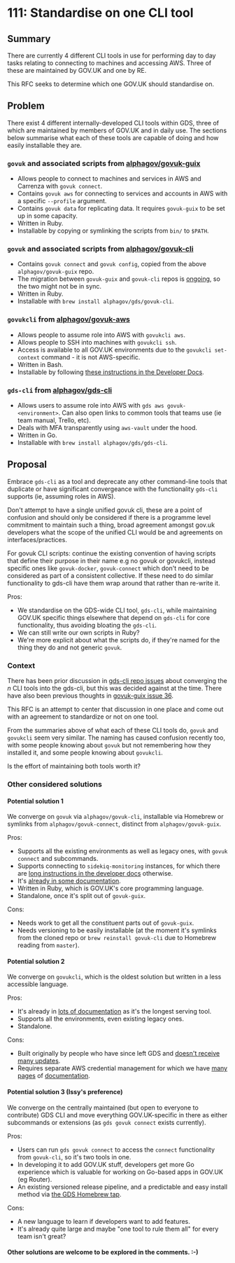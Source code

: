 # 111: Standardise on one CLI tool

## Summary

There are currently 4 different CLI tools in use for performing day to
day tasks relating to connecting to machines and accessing AWS. Three
of these are maintained by GOV.UK and one by RE.

This RFC seeks to determine which one GOV.UK should standardise on.

## Problem

There exist 4 different internally-developed CLI tools within GDS,
three of which are maintained by members of GOV.UK and in daily use.
The sections below summarise what each of these tools are capable of
doing and how easily installable they are.

### `govuk` and associated scripts from [alphagov/govuk-guix](https://github.com/alphagov/govuk-guix)

- Allows people to connect to machines and services in AWS and Carrenza with `govuk connect`.
- Contains `govuk aws` for connecting to services and accounts in AWS with a specific `--profile` argument.
- Contains `govuk data` for replicating data. It requires `govuk-guix` to be set up in some capacity.
- Written in Ruby.
- Installable by copying or symlinking the scripts from `bin/` to `$PATH`.

### `govuk` and associated scripts from [alphagov/govuk-cli](https://github.com/alphagov/govuk-cli)

- Contains `govuk connect` and `govuk config`, copied from the above `alphagov/govuk-guix` repo.
- The migration between `govuk-guix` and `govuk-cli` repos is [ongoing](https://github.com/alphagov/govuk-guix/issues/36), so the two might not be in sync.
- Written in Ruby.
- Installable with `brew install alphagov/gds/govuk-cli`.

### `govukcli` from [alphagov/govuk-aws](https://github.com/alphagov/govuk-aws/tree/master/tools/govukcli)

- Allows people to assume role into AWS with `govukcli aws`.
- Allows people to SSH into machines with `govukcli ssh`.
- Access is available to all GOV.UK environments due to the `govukcli set-context` command - it is not AWS-specific.
- Written in Bash.
- Installable by following [these instructions in the Developer Docs](https://docs.publishing.service.gov.uk/manual/howto-ssh-to-machines-in-aws.html#setup).

### `gds-cli` from [alphagov/gds-cli](https://github.com/alphagov/gds-cli)

- Allows users to assume role into AWS with `gds aws govuk-<environment>`. Can also open links to common tools that teams use (ie team manual, Trello, etc).
- Deals with MFA transparently using `aws-vault` under the hood.
- Written in Go.
- Installable with `brew install alphagov/gds/gds-cli`.

## Proposal

Embrace `gds-cli` as a tool and deprecate any other command-line tools
that duplicate or have significant convergeance with the functionality
`gds-cli` supports (ie, assuming roles in AWS).

Don't attempt to have a single unified govuk cli, these are a point of
confusion and should only be considered if there is a programme level
commitment to maintain such a thing, broad agreement amongst gov.uk
developers what the scope of the unified CLI would be and agreements
on interfaces/practices.

For govuk CLI scripts: continue the existing convention of having
scripts that define their purpose in their name e.g no govuk or
govukcli, instead specific ones like `govuk-docker`, `govuk-connect`
which don't need to be considered as part of a consistent collective.
If these need to do similar functionality to gds-cli have them wrap
around that rather than re-write it.

Pros:

- We standardise on the GDS-wide CLI tool, `gds-cli`, while maintaining GOV.UK specific things elsewhere that depend on `gds-cli` for core functionality, thus avoiding bloating the `gds-cli`.
- We can still write our own scripts in Ruby?
- We're more explicit about what the scripts do, if they're named for the thing they do and not generic `govuk`.

### Context

There has been prior discussion in
[gds-cli repo issues](https://github.com/alphagov/gds-cli/pull/140)
about converging the _n_ CLI tools into the gds-cli, but this was
decided against at the time. There have also been previous thoughts in
[govuk-guix issue 36](https://github.com/alphagov/govuk-guix/issues/36).

This RFC is an attempt to center that discussion in one place and come
out with an agreement to standardize or not on one tool.

From the summaries above of what each of these CLI tools do, `govuk`
and `govukcli` seem very similar. The naming has caused confusion
recently too, with some people knowing about `govuk` but not
remembering how they installed it, and some people knowing about
`govukcli`.

Is the effort of maintaining both tools worth it?

### Other considered solutions

#### Potential solution 1

We converge on `govuk` via `alphagov/govuk-cli`, installable via
Homebrew or symlinks from `alphagov/govuk-connect`, distinct from
`alphagov/govuk-guix`.

Pros:

- Supports all the existing environments as well as legacy ones, with `govuk connect` and subcommands.
- Supports connecting to `sidekiq-monitoring` instances, for which there are [long instructions in the developer docs](https://docs.publishing.service.gov.uk/manual/sidekiq.html#sidekiq-web) otherwise.
- It's [already in some documentation](https://docs.publishing.service.gov.uk/manual/nagstamon.html).
- Written in Ruby, which is GOV.UK's core programming language.
- Standalone, once it's split out of `govuk-guix`.

Cons:

- Needs work to get all the constituent parts out of `govuk-guix`.
- Needs versioning to be easily installable (at the moment it's symlinks from the cloned repo or `brew reinstall govuk-cli` due to Homebrew reading from `master`).

#### Potential solution 2

We converge on `govukcli`, which is the oldest solution but written in
a less accessible language.

Pros:

- It's already in [lots of documentation](https://github.com/alphagov/govuk-developer-docs/search?q=govukcli&unscoped_q=govukcli) as it's the longest serving tool.
- Supports all the environments, even existing legacy ones.
- Standalone.

Cons:

- Built originally by people who have since left GDS and [doesn't receive many updates](https://github.com/alphagov/govuk-aws/commits/master/tools/govukcli).
- Requires separate AWS credential management for which we have [many](https://docs.publishing.service.gov.uk/manual/aws-cli-access.html) [pages](https://docs.publishing.service.gov.uk/manual/aws-console-access.html) of [documentation](https://docs.publishing.service.gov.uk/manual/set-up-aws-account.html).

#### Potential solution 3 (Issy's preference)

We converge on the centrally maintained (but open to everyone to
contribute) GDS CLI and move everything GOV.UK-specific in there as
either subcommands or extensions (as `gds govuk connect` exists
currently).

Pros:

- Users can run `gds govuk connect` to access the `connect` functionality from `govuk-cli`, so it's two tools in one.
- In developing it to add GOV.UK stuff, developers get more Go experience which is valuable for working on Go-based apps in GOV.UK (eg Router).
- An existing versioned release pipeline, and a predictable and easy install method via [the GDS Homebrew tap](https://github.com/alphagov/homebrew-gds).

Cons:

- A new language to learn if developers want to add features.
- It's already quite large and maybe "one tool to rule them all" for every team isn't great?

#### Other solutions are welcome to be explored in the comments. :-)

